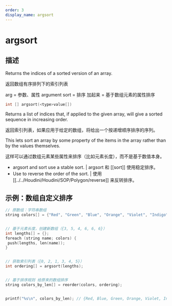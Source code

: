 ```yaml
---
order: 3
display_name: argsort
---
```


# argsort

## 描述

Returns the indices of a sorted version of an array.

返回数组有序排列下的索引列表

arg = 参数、属性 argument
sort = 排序
加起来 = 基于数组元素的属性排序

```c
int [] argsort(<type>value[])
```

Returns a list of indices that, if applied to the given array, will give a
sorted sequence in increasing order.

返回索引列表，如果应用于给定的数组，将给出一个按递增顺序排序的序列。

This lets sort an array by some property of the items in the array rather than
by the values themselves.

这样可以通过数组元素某些属性来排序（比如元素长度），而不是基于数值本身。

- argsort and sort use a stable sort. | argsort 和 [[sort]] 使用稳定排序。
- Use to reverse the order of the sort. | 使用 [[../../Houdini/Houdini/SOP/Polygon/reverse]] 来反转排序。

## 示例：数组自定义排序

```c
// 原数组：字符串数组
string colors[] = {"Red", "Green", "Blue", "Orange", "Violet", "Indigo"};


// 基于元素长度，创建新数组（{3, 5, 4, 6, 6, 6}）
int lengths[] = {};
foreach (string name; colors) {
 push(lengths, len(name));
}


// 获取索引列表（{0, 2, 1, 3, 4, 5}）
int ordering[] = argsort(lengths);


// 基于排序规则 给原来的数组排序
string colors_by_len[] = reorder(colors, ordering);


printf("%s\n", colors_by_len); // {Red, Blue, Green, Orange, Violet, Indigo}

```

